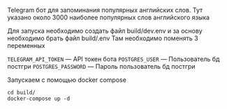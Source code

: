 Telegram бот для запоминания популярных английских слов. 
Тут указано около 3000 наиболее популярных слов английского языка

Для запуска необходимо создать файл build/dev.env и за основу необходимо брать файл build/.env
Там необходимо поменять 3 переменных

`TELEGRAM_API_TOKEN` — API токен бота
`POSTGRES_USER` — Пользователь бд постгри
`POSTGRES_PASSWORD` — Пароль пользователь бд постгри

Запускаем с помощью docker compose
```
cd build/
docker-compose up -d
```
